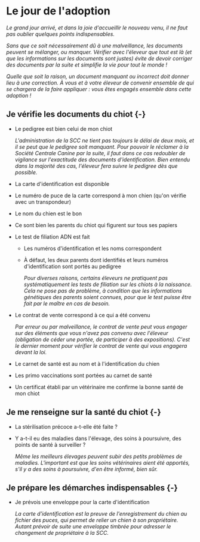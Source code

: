 
# Le jour de l'adoption

*Le grand jour arrivé, et dans la joie d'accueillir le nouveau venu, il ne faut pas oublier quelques points indispensables.*

*Sans que ce soit nécessairement dû à une malveillance, les documents peuvent se mélanger, ou manquer. Vérifier avec l'éleveur que tout est là (et que les informations sur les documents sont justes) évite de devoir corriger des documents par la suite et simplifie la vie pour tout le monde !*

*Quelle que soit la raison, un document manquant ou incorrect doit donner lieu à une correction. À vous et à votre éleveur de convenir ensemble de qui se chargera de la faire appliquer : vous êtes engagés ensemble dans cette adoption !*

## Je vérifie les documents du chiot {-}

-   Le pedigree est bien celui de mon chiot

    *L'administration de la SCC ne tient pas toujours le délai de deux mois, et il se peut que le pedigree soit manquant. Pour pouvoir le réclamer à la Société Centrale Canine par la suite, il faut dans ce cas redoubler de vigilance sur l'exactitude des documents d'identification. Bien entendu dans la majorité des cas, l'éleveur fera suivre le pedigree dès que possible.*
-   La carte d'identification est disponible
-   Le numéro de puce de la carte correspond à mon chien (qu'on vérifie avec un transpondeur)
-   Le nom du chien est le bon
-   Ce sont bien les parents du chiot qui figurent sur tous ses papiers
-   Le test de filiation ADN est fait
    -   Les numéros d'identification et les noms correspondent
    -   À défaut, les deux parents dont identifiés et leurs numéros d'identification sont portés au pedigree

        *Pour diverses raisons, certains éleveurs ne pratiquent pas systématiquement les tests de filiation sur les chiots à la naissance. Cela ne pose pas de problème, à condition que les informations génétiques des parents soient connues, pour que le test puisse être fait par le maître en cas de besoin.*
-   Le contrat de vente correspond à ce qui a été convenu

    *Par erreur ou par malveillance, le contrat de vente peut vous engager sur des éléments que vous n'avez pas convenu avec l'éleveur (obligation de céder une portée, de participer à des expositions). C'est le dernier moment pour vérifier le contrat de vente qui vous engagera devant la loi.*
-   Le carnet de santé est au nom et à l'identification du chien
-   Les primo vaccinations sont portées au carnet de santé
-   Un certificat établi par un vétérinaire me confirme la bonne santé de mon chiot

## Je me renseigne sur la santé du chiot {-}

-   La stérilisation précoce a-t-elle été faite ?
-   Y a-t-il eu des maladies dans l'élevage, des soins à poursuivre, des points de santé à surveiller ?

    *Même les meilleurs élevages peuvent subir des petits problèmes de maladies. L'important est que les soins vétérinaires aient été apportés, s'il y a des soins à poursuivre, d'en être informé, bien sûr.*

## Je prépare les démarches indispensables {-}

-   Je prévois une enveloppe pour la carte d'identification

    *La carte d'identification est la preuve de l'enregistrement du chien au fichier des puces, qui permet de relier un chien à son propriétaire. Autant prévoir de suite une enveloppe timbrée pour adresser le changement de propriétaire à la SCC.*

